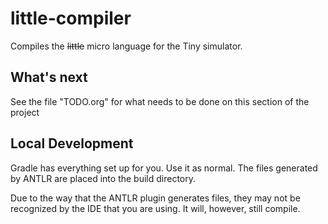 # little-compiler
Compiles the ~~little~~ micro language for the Tiny simulator.

## What's next
See the file "TODO.org"
for what needs to be done on this section of the project

## Local Development
Gradle has everything set up for you. Use it as normal. The files generated by
ANTLR are placed into the build directory.

Due to the way that the ANTLR plugin generates files, they may not
be recognized by the IDE that you are using. It will, however,
still compile.
